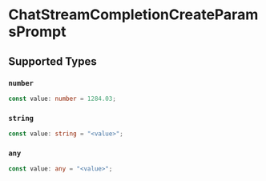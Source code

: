 # ChatStreamCompletionCreateParamsPrompt


## Supported Types

### `number`

```typescript
const value: number = 1284.03;
```

### `string`

```typescript
const value: string = "<value>";
```

### `any`

```typescript
const value: any = "<value>";
```

